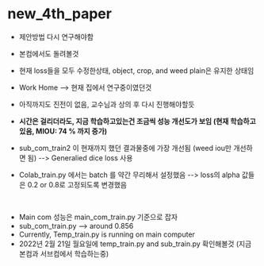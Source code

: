 # new_4th_paper
* 제안방법 다시 연구해야함
* 본컴에서도 돌려볼것

* 현재 loss들을 모두 수정한상태, object, crop, and weed plain은 유지한 상태임
* Work Home --> 현재 집에서 연구중이였던것
* 아직까지도 진전이 없음, 교수님과 상의 후 다시 진행해야할듯
* **시간은 걸리더라도, 지금 학습하고있는건 조금씩 성능 개선도가 보임 (현재 학습하고있음, MIOU: 74 % 까지 증가)**
* sub_com_train2 이 현재까지 했던 결과물중에 가장 개선됨 (weed iou만 개선하면 됨) --> Generalied dice loss 사용
* Colab_train.py 에서는 batch 를 약간 무리해서 설정했음 --> loss의 alpha 값들은 0.2 or 0.8로 고정되도록 변경했음
<br/>

* Main com 성능은 main_com_train.py 기준으로 잡자
* sub_com_train.py --> around 0.856 
* Currently, Temp_train.py is running on main computer
* 2022년 2월 21일 월요일에 temp_train.py and sub_train.py 확인해볼것 (지금 본컴과 서브컴에서 학습하는중)
